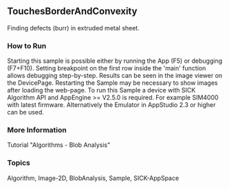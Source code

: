 ## TouchesBorderAndConvexity
Finding defects (burr) in extruded metal sheet.
### How to Run
Starting this sample is possible either by running the App (F5) or
debugging (F7+F10). Setting breakpoint on the first row inside the
'main' function allows debugging step-by-step.
Results can be seen in the image viewer on the DevicePage.
Restarting the Sample may be necessary to show images after loading the web-page.
To run this Sample a device with SICK Algorithm API and AppEngine >= V2.5.0 is
required. For example SIM4000 with latest firmware. Alternatively the Emulator
in AppStudio 2.3 or higher can be used.
### More Information
Tutorial "Algorithms - Blob Analysis"

### Topics
Algorithm, Image-2D, BlobAnalysis, Sample, SICK-AppSpace